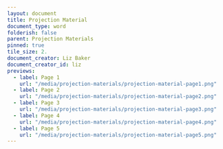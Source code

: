 ```yaml
---
layout: document
title: Projection Material
document_type: word
folderish: false
parent: Projection Materials
pinned: true
tile_size: 2.
document_creator: Liz Baker
document_creator_id: liz
previews:
  - label: Page 1
    url: "/media/projection-materials/projection-material-page1.png"
  - label: Page 2
    url: "/media/projection-materials/projection-material-page2.png"
  - label: Page 3
    url: "/media/projection-materials/projection-material-page3.png"
  - label: Page 4
    url: "/media/projection-materials/projection-material-page4.png"
  - label: Page 5
    url: "/media/projection-materials/projection-material-page5.png"
---
```

